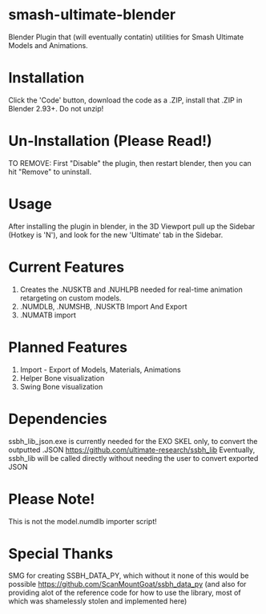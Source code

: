 # smash-ultimate-blender
Blender Plugin that (will eventually contatin) utilities for Smash Ultimate Models and Animations.

# Installation
Click the 'Code' button, download the code as a .ZIP, install that .ZIP in Blender 2.93+. Do not unzip!

# Un-Installation (Please Read!)
TO REMOVE: First "Disable" the plugin, then restart blender, then you can hit "Remove" to uninstall.

# Usage
After installing the plugin in blender, in the 3D Viewport pull up the Sidebar (Hotkey is 'N'), and look for the new 'Ultimate' tab in the Sidebar.

# Current Features
1.  Creates the .NUSKTB and .NUHLPB needed for real-time animation retargeting on custom models.
2.  .NUMDLB, .NUMSHB, .NUSKTB Import And Export
3.  .NUMATB import

# Planned Features
1. Import - Export of Models, Materials, Animations
2. Helper Bone visualization
3. Swing Bone visualization

# Dependencies
ssbh_lib_json.exe is currently needed for the EXO SKEL only, to convert the outputted .JSON https://github.com/ultimate-research/ssbh_lib
Eventually, ssbh_lib will be called directly without needing the user to convert exported JSON

# Please Note!
This is not the model.numdlb importer script! 
# Special Thanks
SMG for creating SSBH_DATA_PY, which without it none of this would be possible https://github.com/ScanMountGoat/ssbh_data_py
(and also for providing alot of the reference code for how to use the library, most of which was shamelessly stolen and implemented here)
